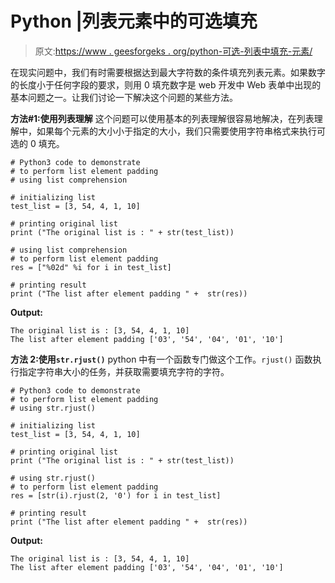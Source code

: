 # Python |列表元素中的可选填充

> 原文:[https://www . geesforgeks . org/python-可选-列表中填充-元素/](https://www.geeksforgeeks.org/python-optional-padding-in-list-elements/)

在现实问题中，我们有时需要根据达到最大字符数的条件填充列表元素。如果数字的长度小于任何字段的要求，则用 0 填充数字是 web 开发中 Web 表单中出现的基本问题之一。让我们讨论一下解决这个问题的某些方法。

**方法#1:使用列表理解**
这个问题可以使用基本的列表理解很容易地解决，在列表理解中，如果每个元素的大小小于指定的大小，我们只需要使用字符串格式来执行可选的 0 填充。

```
# Python3 code to demonstrate 
# to perform list element padding
# using list comprehension

# initializing list  
test_list = [3, 54, 4, 1, 10]

# printing original list
print ("The original list is : " + str(test_list))

# using list comprehension
# to perform list element padding
res = ["%02d" %i for i in test_list]

# printing result 
print ("The list after element padding " +  str(res))
```

**Output:**

```
The original list is : [3, 54, 4, 1, 10]
The list after element padding ['03', '54', '04', '01', '10']

```

**方法 2:使用`str.rjust()`**
python 中有一个函数专门做这个工作。`rjust()` 函数执行指定字符串大小的任务，并获取需要填充字符的字符。

```
# Python3 code to demonstrate 
# to perform list element padding
# using str.rjust()

# initializing list  
test_list = [3, 54, 4, 1, 10]

# printing original list
print ("The original list is : " + str(test_list))

# using str.rjust()
# to perform list element padding
res = [str(i).rjust(2, '0') for i in test_list]

# printing result 
print ("The list after element padding " +  str(res))
```

**Output:**

```
The original list is : [3, 54, 4, 1, 10]
The list after element padding ['03', '54', '04', '01', '10']

```